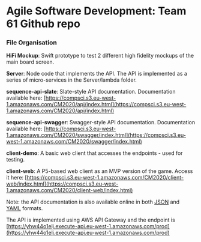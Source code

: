 # Agile Software Development: Team 61 Github repo

### File Organisation

**HiFi Mockup**: Swift prototype to test 2 different high fidelity mockups of the main board screen.

**Server**: Node code that implements the API. The API is implemented as a series of micro-services in the Server/lambda folder.

**sequence-api-slate**: Slate-style API documentation. Documentation available here: [https://compsci.s3.eu-west-1.amazonaws.com/CM2020/api/index.html](https://compsci.s3.eu-west-1.amazonaws.com/CM2020/api/index.html) 

**sequence-api-swagger**: Swagger-style API documentation. Documentation available here: [https://compsci.s3.eu-west-1.amazonaws.com/CM2020/swagger/index.html](https://compsci.s3.eu-west-1.amazonaws.com/CM2020/swagger/index.html)

**client-demo**: A basic web client that accesses the endpoints - used for testing.

**client-web**: A P5-based web client as an MVP version of the game. Access it here: [https://compsci.s3.eu-west-1.amazonaws.com/CM2020/client-web/index.html](https://compsci.s3.eu-west-1.amazonaws.com/CM2020/client-web/index.html)

Note: the API documentation is also available online in both [JSON](https://compsci.s3.eu-west-1.amazonaws.com/CM2020/swagger.json) and [YAML](https://compsci.s3.eu-west-1.amazonaws.com/CM2020/swagger.yaml) formats.


The API is implemented using AWS API Gateway and the endpoint is [https://yhw44o1elj.execute-api.eu-west-1.amazonaws.com/prod](https://yhw44o1elj.execute-api.eu-west-1.amazonaws.com/prod)
